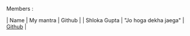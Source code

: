 Members :

| Name             | My mantra                                                   | Github                                              | 
| Shloka Gupta     | "Jo hoga dekha jaega"                                       | [Github](https://github.com/chicken-biryani)        |